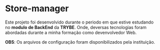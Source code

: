 # Store-manager

Este projeto foi desenvolvido durante o periodo em que estive estudando no **modulo de BackEnd** da **TRYBE**. Onde, deversas tecnologias foram abordadas durante a minha formação como devenvolvedor Web.

**OBS**: Os arquivos de configuração foram disponibilizados pela instituição.
